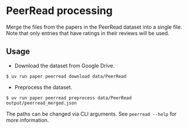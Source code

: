 # PeerRead processing

Merge the files from the papers in the PeerRead dataset into a single file. Note that
only entries that have ratings in their reviews will be used.

## Usage

- Download the dataset from Google Drive.
```console
$ uv run paper peerread download data/PeerRead
```
- Preprocess the dataset.
```console
$ uv run paper peerread preprocess data/PeerRead output/peerread_merged.json
```

The paths can be changed via CLI arguments. See `peerread --help` for more information.
